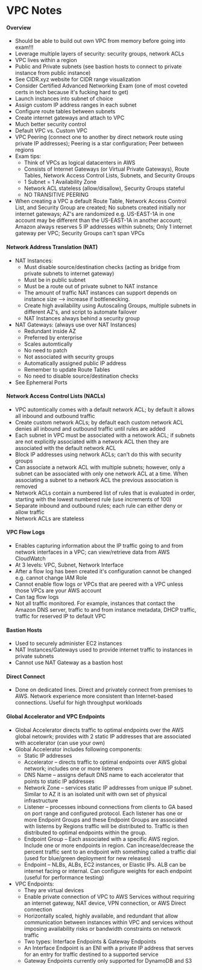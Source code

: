 # VPC Notes

#### Overview

* Should be able to build out own VPC from memory before going into exam!!!
* Leverage multiple layers of security: security groups, network ACLs
* VPC lives within a region
* Public and Private subnets (see bastion hosts to connect to private instance from public instance)
* See CIDR.xyz website for CIDR range visualization
* Consider Certified Advanced Networking Exam (one of most coveted certs in tech because it's fucking hard to get)
* Launch instances into subnet of choice
* Assign custom IP address ranges in each subnet
* Configure route tables between subnets
* Create internet gateways and attach to VPC
* Much better security control
* Default VPC vs. Custom VPC
* VPC Peering (connect one to another by direct network route using private IP addresses); Peering is a star configuration; Peer between regions
* Exam tips:
  * Think of VPCs as logical datacenters in AWS
  * Consists of Internet Gateways (or Virtual Private Gateways), Route Tables, Network Access Control Lists, Subnets, and Security Groups
  * 1 Subnet = 1 Availability Zone
  * Network ACL stateless (allow/disallow), Security Groups stateful
  * NO TRANSITIVE PEERING
* When creating a VPC a default Route Table, Network Access Control List, and Security Group are created; No subnets created initially nor internet gateways; AZ's are randomized e.g. US-EAST-1A in one account may be different than the US-EAST-1A in another account; Amazon always reserves 5 IP addresses within subnets; Only 1 internet gateway per VPC; Security Groups can't span VPCs

#### Network Address Translation (NAT)

* NAT Instances:
  * Must disable source/destination checks (acting as bridge from private subnets to internet gateway)
  * Must be in public subnet
  * Must be a route out of private subnet to NAT instance
  * The amount of traffic NAT instances can support depends on instance size —> increase if bottlenecking.
  * Create high availability using Autoscaling Groups, multiple subnets in different AZ's, and script to automate failover
  * NAT Instances always behind a security group
* NAT Gateways: (always use over NAT Instances)
  * Redundant inside AZ
  * Preferred by enterprise
  * Scales automtically
  * No need to patch
  * Not associated with security groups
  * Automatically assigned public IP address
  * Remember to update Route Tables
  * No need to disable source/destination checks
* See Ephemeral Ports

#### Network Access Control Lists (NACLs)

* VPC automtically comes with a default network ACL; by default it allows all inbound and outbound traffic
* Create custom network ACLs; by default each custom network ACL denies all inbound and outbound traffic until rules are added
* Each subnet in VPC must be associated with a netowork ACL; if subnets are not explicitly associated with a network ACL then they are associated with the default network ACL
* Block IP addresses using network ACLs; can't do this with security groups
* Can associate a network ACL with multiple subnets; however, only a subnet can be associated with only one network ACL at a time. When associating a subnet to a network ACL the previous association is removed
* Network ACLs contain a numbered list of rules that is evaluated in order, starting with the lowest numbered rule (use increments of 100)
* Separate inbound and outbound rules; each rule can either deny or allow traffic
* Network ACLs are stateless

#### VPC Flow Logs

* Enables capturing information about the IP traffic going to and from network interfaces in a VPC; can view/retrieve data from AWS CloudWatch
* At 3 levels: VPC, Subnet, Network Interface
* After a flow log has been created it's configuration cannot be changed e.g. cannot change IAM Role
* Cannot enable flow logs or VPCs that are peered with a VPC unless those VPCs are your AWS account
* Can tag flow logs
* Not all traffic monitored. For example, instances that contact the Amazon DNS server, traffic to and from instance metadata, DHCP traffic, traffic for reserved IP to default VPC

#### Bastion Hosts

* Used to securely administer EC2 instances
* NAT Instances/Gateways used to provide internet traffic to instances in private subnets
* Cannot use NAT Gateway as a bastion host

#### Direct Connect

* Done on dedicated lines.  Direct and privately connect from premises to AWS. Network experience more consistent than Internet-based connections. Useful for high throughput workloads

#### Global Accelerator and VPC Endpoints

* Global Accelerator directs traffic to optimal endpoints over the AWS global netowrk; provides with 2 static IP addresses that are associated with accelerator (can use your own)
* Global Accelerator includes following components:
  * Static IP addresses
  * Accelerator – directs traffic to optimal endpoints over AWS global network; includes one or more listeners
  * DNS Name – assigns default DNS name to each accelerator that points to static IP addresses
  * Network Zone – services static IP addresses from unique IP subnet. Similar to AZ it is an isolated unit with own set of physical infrastructure
  * Listener – processes inbound connections from clients to GA based on port range and configured protocol. Each listener has one or more Endpoint Groups and these Endpoint Groups are associated with listerns by Regions traffic will be distributed to. Traffic is then distributed to optimal endpoints within the group.
  * Endpoint Group – Each associated with a specific AWS region. Include one or more endpoints in region. Can increase/decrease the percent traffic sent to an endpoint with something called a traffic dial (used for blue/green deployment for new releases)
  * Endpoint – NLBs, ALBs, EC2 instances, or Elastic IPs. ALB can be internet facing or internal.  Can configure weights for each endpoint (useful for performance testing)
* VPC Endpoints:
  * They are virtual devices
  * Enable private connection of VPC to AWS Services without requiring an internet gateway, NAT device, VPN connection, or AWS Direct connection
  * Horizontally scaled, highly available, and redundant that allow communication between instances within VPC and services without imposing availability risks or bandwidth constraints on network traffic
  * Two types: Interface Endpoints & Gateway Endpoints
  * An Interface Endpoint is an ENI with a private IP address that serves for an entry for traffic destined to a supported service
  * Gateway Endpoints currently only supported for DynamoDB and S3
